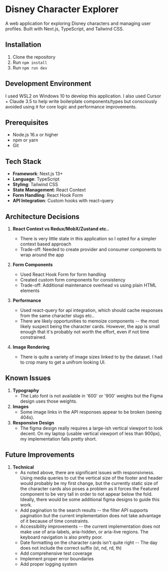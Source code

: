 # Disney Character Explorer

A web application for exploring Disney characters and managing user profiles. Built with Next.js, TypeScript, and Tailwind CSS.

## Installation

1. Clone the repository
2. Run `npm install`
3. Run `npm run dev`

## Development Environment
I used WSL2 on Windows 10 to develop this application.
I also used Cursor + Claude 3.5 to help write boilerplate components/types but consciously avoided using it for core logic and performance improvements. 

## Prerequisites
- Node.js 16.x or higher
- npm or yarn
- Git

## Tech Stack
- **Framework**: Next.js 13+
- **Language**: TypeScript
- **Styling**: Tailwind CSS
- **State Management**: React Context
- **Form Handling**: React Hook Form
- **API Integration**: Custom hooks with react-query

## Architecture Decisions
1. **React Context vs Redux/MobX/Zustand etc..**
   - There is very little state in this application so I opted for a simpler context based approach
   - Trade-off: Needed to create provider and consumer components to wrap around the app

2. **Form Components**
   - Used React Hook Form for form handling
   - Created custom form components for consistency
   - Trade-off: Additional maintenance overhead vs using plain HTML elements

3. **Performance**
   - Used react-query for api integration, which should cache responses from the same character slugs etc..
   - There are likely opportunities to memoize components -- the most likely suspect being the character cards. However, the app is small enough that it's probably not worth the effort, even if not time constrained.

4. **Image Rendering**
   - There is quite a variety of image sizes linked to by the dataset. I had to crop many to get a unifrom looking UI.

## Known Issues

1. **Typography**
   - The Lato font is not available in '600' or '900' weights but the Figma design uses those weights.
2. **Images**
   - Some image links in the API responses appear to be broken (seeing 404s).
3. **Responsive Design**
   - The figma design really requires a large-ish vertical viewport to look decent. On my laptop (usable vertical viewport of less than 900px), my implementation falls pretty short. 


## Future Improvements

1. **Technical**
   - As noted above, there are significant issues with responsivness. Using media queries to cut the vertical size of the footer and header would probably be my first change, but the currently static size of the character cards also poses a problem as it forces the Featured component to be very tall in order to not appear below the fold. Ideally, there would be some additional figma designs to guide this work.
   - Add pagination to the search results -- the filter API supports pagination but the current implementation does not take advantage of it because of time constraints.
   - Accessibility improvements -- the current implementation does not make use of aria-labels, aria-hidden, or aria-live regions. The keyboard navigation is also pretty poor.
   - Date formatting on the character cards isn't quite right -- The day does not include the correct suffix (st, nd, rd, th)
   - Add comprehensive test coverage
   - Implement proper error boundaries
   - Add proper logging system